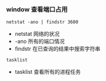 ### window 查看端口占用

```
netstat -ano | findstr 3600
```

- netstat 网络的状况
- -ano 所有的端口情况
- findstr 在已查询的结果中搜索字符串

```
tasklist
```

- tasklist 查看所有的进程任务

